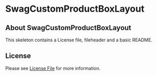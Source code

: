# SwagCustomProductBoxLayout
## About SwagCustomProductBoxLayout
This skeleton contains a License file, fileheader and a basic README.

## License

Please see [License File](LICENSE) for more information.